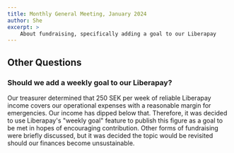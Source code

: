 ```yaml
---
title: Monthly General Meeting, January 2024
author: She
excerpt: >
    About fundraising, specifically adding a goal to our Liberapay
---
```


## Other Questions

### Should we add a weekly goal to our Liberapay?

Our treasurer determined that 250 SEK per week of reliable Liberapay income
covers our operational expenses with a reasonable margin for emergencies.
Our income has dipped below that. Therefore, it was decided to use
Liberapay's "weekly goal" feature to publish this figure as a goal to be met
in hopes of encouraging contribution. Other forms of fundraising were briefly
discussed, but it was decided the topic would be revisited should our
finances become unsustainable.
